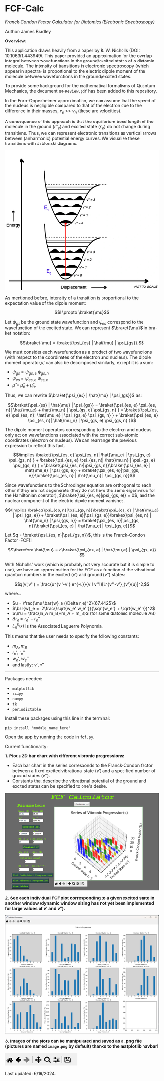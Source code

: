 # FCF-Calc
*Franck-Condon Factor Calculator for Diatomics (Electronic Spectroscopy)*

Author: James Bradley

**Overview:**

This application draws heavily from a paper by R. W. Nicholls (DOI: 10.1063/1.443949). This paper provided an approximation for the overlap integral between wavefunctions in the ground/excited states of a diatomic molecule. The intensity of transitions in electronic spectroscopy (which appear in spectra) is proportional to the electric dipole moment of the molecule between wavefunctions in the ground/excited states.

To provide some background for the mathematical formalisms of Quantum Mechanics, the document `QM-Review.pdf` has been added to this repository.

In the Born-Oppenheimer approximation, we can assume that the speed of the nucleus is negligible compared to that of the electron due to the difference in their masses, $v_e$ >> $v_n$ (these are velocities). 

A consequence of this approach is that the equilibrium bond length of the molecule in the ground ($r''_e$) and excited state ($r'_e$) do not change during transitions. Thus, we can represent electronic transitions as vertical arrows between (anharmonic) potential energy curves. We visualize these transitions with Jablonski diagrams. 

![screenshot](images/jab.png)

As mentioned before, intensity of a transition is proportional to the expectation value of the dipole moment:

$$I \propto \braket{\mu}$$

Let $\psi_{gs}$ be the ground state wavefunction and $\psi_{es}$ correspond to the wavefunction of the excited state. We can represent $\braket{\mu}$ in bra-ket notation:

$$\braket{\mu} = \braket{\psi_{es} | \hat{\mu} | \psi_{gs}}.$$

We must consider each wavefunction as a product of two wavefunctions (with respect to the coordinates of the electron and nucleus). The dipole moment operator,$\hat{\mu}$, can also be decomposed similarly, except it is a sum:

- $\psi_{gs} = \psi_{gs, e}$ $\psi_{gs, n}$
- $\psi_{es} = \psi_{es, e}$ $\psi_{es, n}$
- $\hat{\mu} = \hat{\mu}_e + \hat{\mu}_n.$

Thus, we can rewrite $\braket{\psi_{es} | \hat{\mu} | \psi_{gs}}$ as:

$$\braket{\psi_{es} | \hat{\mu} | \psi_{gs}} = \braket{\psi_{es, e} \psi_{es, n}| \hat{\mu_e} + \hat{\mu_n} | \psi_{gs, e} \psi_{gs, n} } = \braket{\psi_{es, e} \psi_{es, n}| \hat{\mu_e} | \psi_{gs, e} \psi_{gs, n} } + \braket{\psi_{es, e} \psi_{es, n}| \hat{\mu_n} | \psi_{gs, e} \psi_{gs, n} }$$

The dipole moment operators corresponding to the electron and nucleus only act on wavefunctions associated with the correct sub-atomic coordinates (electron or nucleus). We can rearrange the previous expression to reflect this fact.

$$\implies \braket{\psi_{es, e} \psi_{es, n}| \hat{\mu_e} | \psi_{gs, e} \psi_{gs, n} } + \braket{\psi_{es, e} \psi_{es, n}| \hat{\mu_n} | \psi_{gs, e} \psi_{gs, n} } = \braket{\psi_{es, n}|\psi_{gs, n}}\braket{\psi_{es, e} | \hat{\mu_e} | \psi_{gs, e}} + \braket{\psi_{es, e}|\psi_{gs, e}}\braket{\psi_{es, n} | \hat{\mu_n} | \psi_{gs, n}}$$

Since wavefunctions to the Schrodinger equation are orthogonal to each other if they are not degenerate (they do not have the same eigenvalue for the Hamiltonian operator), $\braket{\psi_{es, e}|\psi_{gs, e}} = 0$, and the nuclear component of the electric dipole moment vanishes.

$$\implies \braket{\psi_{es, n}|\psi_{gs, n}}\braket{\psi_{es, e} | \hat{\mu_e} | \psi_{gs, e}} + \braket{\psi_{es, e}|\psi_{gs, e}}\braket{\psi_{es, n} | \hat{\mu_n} | \psi_{gs, n}} = \braket{\psi_{es, n}|\psi_{gs, n}}\braket{\psi_{es, e} | \hat{\mu_e} | \psi_{gs, e}}$$

Let $q = \braket{\psi_{es, n}|\psi_{gs, n}}$, this is the Franck-Condon Factor (FCF)!

$$\therefore \hat{\mu} = q\braket{\psi_{es, e} | \hat{\mu_e} | \psi_{gs, e}} $$

With Nicholls' work (which is probably not very accurate but it is simple to use), we have an approximation for the FCF as a function of the vibrational quantum numbers in the excited ($v'$) and ground ($v''$) states:

$$q(v',v'') = \frac{u^{v''-v'} e^{-u}}{v'! v''!}[L^{v''-v'}_{v'}(u)]^2,$$


where...
- $u = \frac{\mu \bar{w}_e (\Delta r_e)^2}{67.4425}$
- $\bar{w}_e = (2\frac{\sqrt{w_e' w_e''}}{\sqrt{w_e'} + \sqrt{w_e''}})^2$
- $\mu = \frac{m_A m_B}{m_A + m_B}$ (for some diatomic molecule AB)
- $\Delta r_e = r_e' - r_e''$
- $L^{k}_{n}(x)$ is the Associated Laguerre Polynomial.

This means that the user needs to specify the following constants:
- $m_A$, $m_B$
- $r_e'$, $r_e''$
- $w_e'$, $w_e''$
- and lastly: $v'$, $v''$

----------------------------------------------

Packages needed:
- `matplotlib`
- `scipy`
- `numpy`
- `tk`
- `periodictable`

Install these packages using this line in the terminal:

```
pip install 'module_name_here'
```

Open the app by running the code in `fcf.py`.

Current functionality:

**1. Plot a 2D bar chart with different vibronic progressions:**
  - Each bar chart in the series corresponds to the Franck-Condon factor between a fixed excited vibrational state ($v'$) and a specified number of ground states ($v''$).
  - Constants that describe the vibrational potential of the ground and excited states can be specified to one's desire.

![screenshot](images/2d.png)

**2. See each individual FCF plot corresponding to a given excited state in another window (dynamic window sizing has not yet been implemented for large values of $v'$ and $v''$).**

![screenshot](images/indplots.png)

**3. Images of the plots can be manipulated and saved as a .png file (pictures are named `image.png` by default) thanks to the matplotlib navbar!**

![screenshot](images/navbar.png)

Last updated: 6/16/2024.
